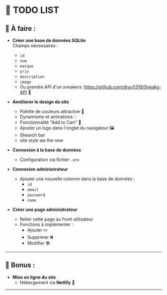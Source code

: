 
# 🚀 TODO LIST 

## 📌 À faire :

- **Créer une base de données SQLite**  
  Champs nécessaires :  
  - `id`  
  - `nom`  
  - `marque`  
  - `prix`  
  - `description`  
  - `image`
  - Ou prendre API d'un sneakers: https://github.com/druv5319/Sneaks-API 🚀
- **Améliorer le design du site**  
  - Palette de couleurs attractive 🎨  
  - Dynamisme et animations 💡  
  - Fonctionnalité "Add to Cart" 🛒  
  - Ajouter un logo dans l'onglet du navigateur 🖼️  
  - Shearch bar
  - site style we the new 


- **Connexion à la base de données**  
  - Configuration via fichier `.env`  

- **Connexion administrateur**  
  - Ajouter une nouvelle colonne dans la base de données :  
    - `id`  
    - `email`  
    - `password`  
    - `name`  

- **Créer une page administrateur**  
  - Relier cette page au front utilisateur  
  - Fonctions à implémenter :  
    - Ajouter ✏️  
    - Supprimer ❌  
    - Modifier 🛠️  

---

## 🌟 Bonus :

- **Mise en ligne du site**  
  - Hébergement via **Netlify** 🚀  

---
